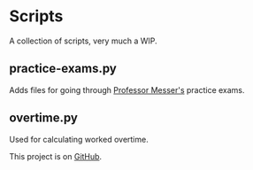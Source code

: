 # Scripts

A collection of scripts, very much a WIP.

## practice-exams.py
Adds files for going through [Professor Messer's](https://www.professormesser.com/) practice exams.

## overtime.py
Used for calculating worked overtime.

This project is on [GitHub](https://github.com/JulianFechner/scripts).
